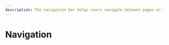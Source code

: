 ```yaml
---
description: The navigation bar helps users navigate between pages on the site.
---
```


# Navigation

